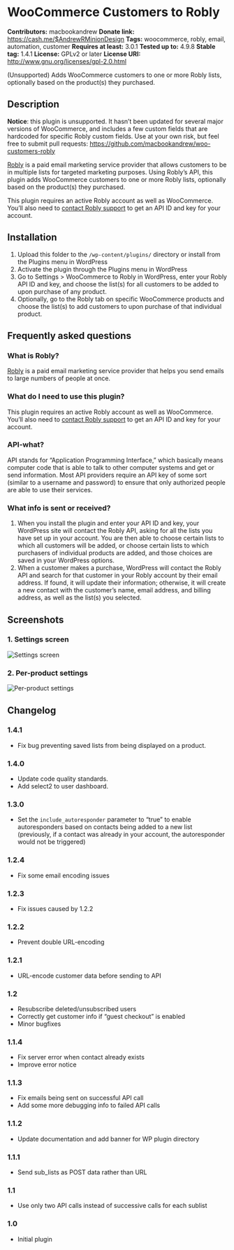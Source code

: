 # WooCommerce Customers to Robly #
**Contributors:** macbookandrew
**Donate link:** https://cash.me/$AndrewRMinionDesign
**Tags:** woocommerce, robly, email, automation, customer
**Requires at least:** 3.0.1
**Tested up to:** 4.9.8
**Stable tag:** 1.4.1
**License:** GPLv2 or later
**License URI:** http://www.gnu.org/licenses/gpl-2.0.html

(Unsupported) Adds WooCommerce customers to one or more Robly lists, optionally based on the product(s) they purchased.

## Description ##

**Notice**: this plugin is unsupported. It hasn’t been updated for several major versions of WooCommerce, and includes a few custom fields that are hardcoded for specific Robly custom fields. Use at your own risk, but feel free to submit pull requests: https://github.com/macbookandrew/woo-customers-robly

[Robly](https://www.robly.com/) is a paid email marketing service provider that allows customers to be in multiple lists for targeted marketing purposes. Using Robly’s API, this plugin adds WooCommerce customers to one or more Robly lists, optionally based on the product(s) they purchased.

This plugin requires an active Robly account as well as WooCommerce. You’ll also need to <a href="mailto:support@robly.com?subject=API access">contact Robly support</a> to get an API ID and key for your account.

## Installation ##

1. Upload this folder to the `/wp-content/plugins/` directory or install from the Plugins menu in WordPress
1. Activate the plugin through the Plugins menu in WordPress
1. Go to Settings > WooCommerce to Robly in WordPress, enter your Robly API ID and key, and choose the list(s) for all customers to be added to upon purchase of any product.
1. Optionally, go to the Robly tab on specific WooCommerce products and choose the list(s) to add customers to upon purchase of that individual product.

## Frequently asked questions ##

### What is Robly? ###

[Robly](https://www.robly.com/) is a paid email marketing service provider that helps you send emails to large numbers of people at once.

### What do I need to use this plugin? ###

This plugin requires an active Robly account as well as WooCommerce. You’ll also need to <a href="mailto:support@robly.com?subject=API access">contact Robly support</a> to get an API ID and key for your account.

### API-what? ###

API stands for “Application Programming Interface,” which basically means computer code that is able to talk to other computer systems and get or send information. Most API providers require an API key of some sort (similar to a username and password) to ensure that only authorized people are able to use their services.

### What info is sent or received? ###

1. When you install the plugin and enter your API ID and key, your WordPress site will contact the Robly API, asking for all the lists you have set up in your account. You are then able to choose certain lists to which all customers will be added, or choose certain lists to which purchasers of individual products are added, and those choices are saved in your WordPress options.
1. When a customer makes a purchase, WordPress will contact the Robly API and search for that customer in your Robly account by their email address. If found, it will update their information; otherwise, it will create a new contact with the customer’s name, email address, and billing address, as well as the list(s) you selected.

## Screenshots ##

### 1. Settings screen ###
![Settings screen](http://ps.w.org/woo-customers-robly/assets/screenshot-1.png)

### 2. Per-product settings ###
![Per-product settings](http://ps.w.org/woo-customers-robly/assets/screenshot-2.png)


## Changelog ##

### 1.4.1 ###
* Fix bug preventing saved lists from being displayed on a product.

### 1.4.0 ###
* Update code quality standards.
* Add select2 to user dashboard.

### 1.3.0 ###
* Set the `include_autoresponder` parameter to “true” to enable autoresponders based on contacts being added to a new list (previously, if a contact was already in your account, the autoresponder would not be triggered)

### 1.2.4 ###
* Fix some email encoding issues

### 1.2.3 ###
* Fix issues caused by 1.2.2

### 1.2.2 ###
* Prevent double URL-encoding

### 1.2.1 ###
* URL-encode customer data before sending to API

### 1.2 ###
* Resubscribe deleted/unsubscribed users
* Correctly get customer info if “guest checkout” is enabled
* Minor bugfixes

### 1.1.4 ###
* Fix server error when contact already exists
* Improve error notice

### 1.1.3 ###
* Fix emails being sent on successful API call
* Add some more debugging info to failed API calls

### 1.1.2 ###
* Update documentation and add banner for WP plugin directory

### 1.1.1 ###
* Send sub_lists as POST data rather than URL

### 1.1 ###
* Use only two API calls instead of successive calls for each sublist

### 1.0 ###
* Initial plugin
